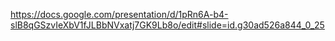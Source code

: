 [https://docs.google.com/presentation/d/1pRn6A-b4-slB8qGSzvIeXbV1fJLBbNVxatj7GK9Lb8o/edit#slide=id.g30ad526a844_0_25
](https://docs.google.com/presentation/d/e/2PACX-1vQyFpKb7PVSkh_MmE5MEGl1QsShq7-2mWYUYlEY7up3cRBeEWy0DXCJ-ZO_Padx5wEVp41oyFaPe9gc/pub?start=false&loop=false&delayms=3000)

